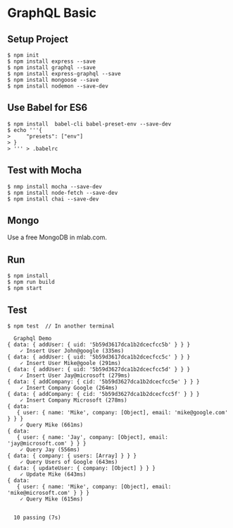 # GraphQL Basic #

## Setup Project ##

    $ npm init
    $ npm install express --save
    $ npm install graphql --save
    $ npm install express-graphql --save
    $ npm install mongoose --save
    $ npm install nodemon --save-dev

## Use Babel for ES6 ##

    $ npm install  babel-cli babel-preset-env --save-dev
    $ echo '''{
    >     "presets": ["env"]
    > }
    > ''' > .babelrc

## Test with Mocha ##

    $ nmp install mocha --save-dev
    $ npm install node-fetch --save-dev
    $ npm install chai --save-dev

## Mongo ##

Use a free MongoDB in mlab.com.

## Run ##

    $ npm install
    $ npm run build
    $ npm start

## Test ##

    $ npm test  // In another terminal

~~~
  Graphql Demo
{ data: { addUser: { uid: '5b59d3617dca1b2dcecfcc5b' } } }
    ✓ Insert User John@google (335ms)
{ data: { addUser: { uid: '5b59d3617dca1b2dcecfcc5c' } } }
    ✓ Insert User Mike@goole (291ms)
{ data: { addUser: { uid: '5b59d3627dca1b2dcecfcc5d' } } }
    ✓ Insert User Jay@microsoft (279ms)
{ data: { addCompany: { cid: '5b59d3627dca1b2dcecfcc5e' } } }
    ✓ Insert Company Google (264ms)
{ data: { addCompany: { cid: '5b59d3627dca1b2dcecfcc5f' } } }
    ✓ Insert Company Microsoft (278ms)
{ data: 
   { user: { name: 'Mike', company: [Object], email: 'mike@google.com' } } }
    ✓ Query Mike (661ms)
{ data: 
   { user: { name: 'Jay', company: [Object], email: 'jay@microsoft.com' } } }
    ✓ Query Jay (556ms)
{ data: { company: { users: [Array] } } }
    ✓ Query Users of Google (643ms)
{ data: { updateUser: { company: [Object] } } }
    ✓ Update Mike (643ms)
{ data: 
   { user: { name: 'Mike', company: [Object], email: 'mike@microsoft.com' } } }
    ✓ Query Mike (615ms)


  10 passing (7s)
~~~